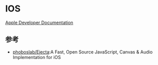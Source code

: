 # IOS


[Apple Developer Documentation](https://developer.apple.com/documentation)

## 参考

* [phoboslab/Ejecta](https://github.com/phoboslab/Ejecta):A Fast, Open Source JavaScript, Canvas & Audio Implementation for iOS
